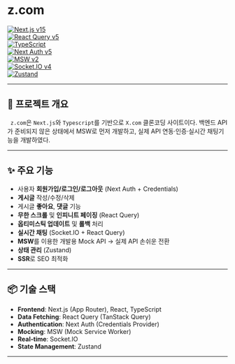 # z.com

[![Next.js v15](https://img.shields.io/badge/Next.js-v15-black)](https://nextjs.org/)  
[![React Query v5](https://img.shields.io/badge/React%20Query-v5-blue)](https://tanstack.com/query)  
[![TypeScript](https://img.shields.io/badge/TypeScript-4.9-blue)](https://www.typescriptlang.org/)  
[![Next Auth v5](https://img.shields.io/badge/Next%20Auth-v5-yellow)](https://next-auth.js.org/)  
[![MSW v2](https://img.shields.io/badge/MSW-v2-orange)](https://mswjs.io/)  
[![Socket.IO v4](https://img.shields.io/badge/Socket.IO-v4-red)](https://socket.io/)  
[![Zustand](https://img.shields.io/badge/Zustand-7.0-green)](https://zustand-demo.pmnd.rs/)

---

## 🚀 프로젝트 개요

` z.com`은 `Next.js`와 `Typescript`를 기반으로 `X.com` 클론코딩 사이트이다.
백엔드 API가 준비되지 않은 상태에서 MSW로 먼저 개발하고, 실제 API 연동·인증·실시간 채팅기능을 개발하였다.

---

## ✨ 주요 기능

- 사용자 **회원가입/로그인/로그아웃** (Next Auth + Credentials)
- **게시글** 작성/수정/삭제
- 게시글 **좋아요**, **댓글** 기능
- **무한 스크롤** 및 **인피니트 페이징** (React Query)
- **옵티미스틱 업데이트** 및 **롤백** 처리
- **실시간 채팅** (Socket.IO + React Query)
- **MSW**를 이용한 개발용 Mock API → 실제 API 손쉬운 전환
- **상태 관리** (Zustand)
- **SSR**로 SEO 최적화

---

## 📦 기술 스택

- **Frontend**: Next.js (App Router), React, TypeScript
- **Data Fetching**: React Query (TanStack Query)
- **Authentication**: Next Auth (Credentials Provider)
- **Mocking**: MSW (Mock Service Worker)
- **Real‑time**: Socket.IO
- **State Management**: Zustand

---
